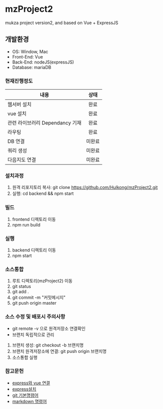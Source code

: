 # mzProject2
mukza project version2, and based on Vue + ExpressJS

## 개발환경
- OS: Window, Mac
- Front-End: Vue
- Back-End: nodeJS(expressJS)
- Database: mariaDB

### 현재진행정도
|   내용   |      상태      |
|----------|:-------------:|
| 웹서버 설치 |  완료 |
| vue 설치 |    완료   |
| 관련 라이브러리 Dependancy 기재 | 완료 |
| 라우팅 | 완료 |
| DB 연결 | 미완료 |
| 쿼리 생성 | 미완료 |
| 다음지도 연결 | 미완료 |

### 설치과정
1. 원격 리포지토리 복사: git clone https://github.com/Hulkong/mzProject2.git
2. 실행: cd backend && npm start

### 빌드
1. frontend 디렉토리 이동
2. npm run build

### 실행
1. backend 디렉토리 이동
2. npm start

### 소스통합
1. 루트 디렉토리(mzProject2) 이동
2. git status
3. git add .
4. git commit -m "커밋메시지"
5. git push origin master

### 소스 수정 및 배포시 주의사항
- git remote -v 으로 원격저장소 연결확인
- 브랜치 독립적으로 관리
 1. 브랜치 생성: git checkout -b 브랜치명 
 2. 브랜치 원격저장소에 연결: git push origin 브랜치명
 3. 소스통합 실행

### 참고문헌
- [express와 vue 연결](http://vuejs.kr/2017/02/05/express-with-vue/ "title")
- [express설치](http://expressjs.com/ko/starter/generator.html "title")
- [git 기본명령어](https://rogerdudler.github.io/git-guide/index.ko.html "title")
- [markdown 명령어](http://blog.hyeyoonjung.com/2017/05/30/how-to-use-markdown/ "title")

